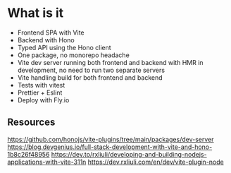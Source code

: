 # What is it

- Frontend SPA with Vite
- Backend with Hono
- Typed API using the Hono client
- One package, no monorepo headache
- Vite dev server running both frontend and backend with HMR in development, no need to run two separate servers
- Vite handling build for both frontend and backend
- Tests with vitest
- Prettier + Eslint
- Deploy with Fly.io

## Resources

https://github.com/honojs/vite-plugins/tree/main/packages/dev-server
https://blog.devgenius.io/full-stack-development-with-vite-and-hono-1b8c26f48956
https://dev.to/rxliuli/developing-and-building-nodejs-applications-with-vite-311n
https://dev.rxliuli.com/en/dev/vite-plugin-node
